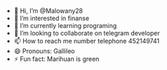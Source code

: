 - 👋 Hi, I’m @Malowany28
- 👀 I’m interested in finanse
- 🌱 I’m currently learning programing
- 💞️ I’m looking to collaborate on telegram developer
- 📫 How to reach me number telephone 452149741
- 😄 Pronouns: Gallileo
- ⚡ Fun fact: Marihuan is green

<!---
Malowany28/Malowany28 is a ✨ special ✨ repository because its `README.md` (this file) appears on your GitHub profile.
You can click the Preview link to take a look at your changes.
--->
